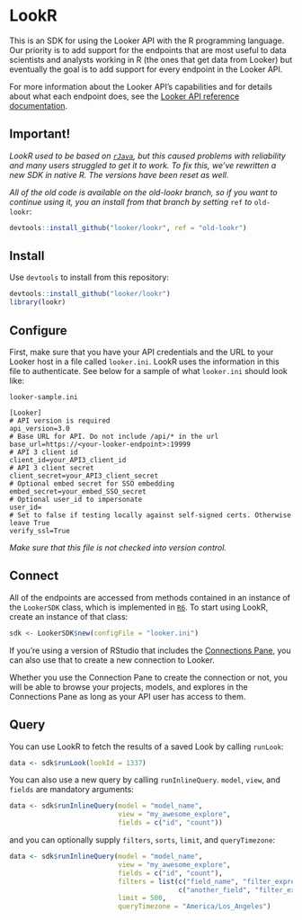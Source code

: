 <!-- README.md is generated from README.Rmd. Please edit that file -->

LookR
=====

This is an SDK for using the Looker API with the R programming language.
Our priority is to add support for the endpoints that are most useful to
data scientists and analysts working in R (the ones that get data from
Looker) but eventually the goal is to add support for every endpoint in
the Looker API.

For more information about the Looker API’s capabilities and for details
about what each endpoint does, see the [Looker API reference
documentation](https://docs.looker.com/reference/api-and-integration/api-reference).

Important!
----------

*LookR used to be based on
[`rJava`](https://cran.r-project.org/package=rJava), but this caused
problems with reliability and many users struggled to get it to work. To
fix this, we’ve rewritten a new SDK in native R. The versions have been
reset as well.*

*All of the old code is available on the old-lookr branch, so if you
want to continue using it, you an install from that branch by setting*
`ref` *to* `old-lookr`:

``` r
devtools::install_github("looker/lookr", ref = "old-lookr")
```

Install
-------

Use `devtools` to install from this repository:

``` r
devtools::install_github("looker/lookr")
library(lookr)
```

Configure
---------

First, make sure that you have your API credentials and the URL to your
Looker host in a file called `looker.ini`. LookR uses the information in
this file to authenticate. See below for a sample of what `looker.ini`
should look like:

`looker-sample.ini`

    [Looker]
    # API version is required
    api_version=3.0
    # Base URL for API. Do not include /api/* in the url
    base_url=https://<your-looker-endpoint>:19999
    # API 3 client id
    client_id=your_API3_client_id
    # API 3 client secret
    client_secret=your_API3_client_secret
    # Optional embed secret for SSO embedding
    embed_secret=your_embed_SSO_secret
    # Optional user_id to impersonate
    user_id=
    # Set to false if testing locally against self-signed certs. Otherwise leave True
    verify_ssl=True

*Make sure that this file is not checked into version control.*

Connect
-------

All of the endpoints are accessed from methods contained in an instance
of the `LookerSDK` class, which is implemented in
[`R6`](https://cran.r-project.org/web/packages/R6/index.html). To start
using LookR, create an instance of that class:

``` r
sdk <- LookerSDK$new(configFile = "looker.ini")
```

If you’re using a version of RStudio that includes the [Connections
Pane](https://support.rstudio.com/hc/en-us/articles/115010915687-Using-RStudio-Connections),
you can also use that to create a new connection to Looker.

Whether you use the Connection Pane to create the connection or not, you
will be able to browse your projects, models, and explores in the
Connections Pane as long as your API user has access to them.

Query
-----

You can use LookR to fetch the results of a saved Look by calling
`runLook`:

``` r
data <- sdk$runLook(lookId = 1337)
```

You can also use a new query by calling `runInlineQuery`. `model`,
`view`, and `fields` are mandatory arguments:

``` r
data <- sdk$runInlineQuery(model = "model_name",
                           view = "my_awesome_explore",
                           fields = c("id", "count"))
```

and you can optionally supply `filters`, `sorts`, `limit`, and
`queryTimezone`:

``` r
data <- sdk$runInlineQuery(model = "model_name",
                           view = "my_awesome_explore",
                           fields = c("id", "count"),
                           filters = list(c("field_name", "filter_expression"),
                                          c("another_field", "filter_expression")),
                           limit = 500,
                           queryTimezone = "America/Los_Angeles")
```
